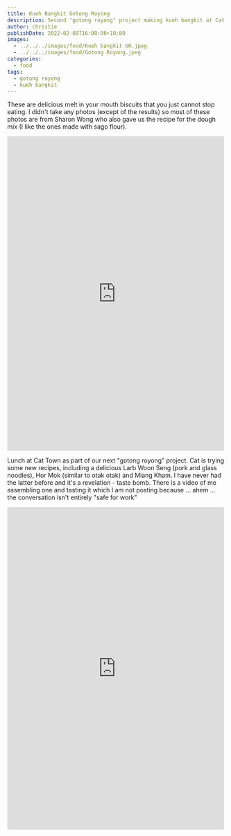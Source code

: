 ```yaml
---
title: Kueh Bangkit Gotong Royong
description: Second "gotong royong" project making kueh bangkit at Cat Town.
author: christie
publishDate: 2022-02-08T16:00:00+10:00
images:
  - ../../../images/food/Kueh bangkit GR.jpeg
  - ../../../images/food/Gotong Royong.jpeg
categories:
  - food
tags:
  - gotong royong
  - kueh bangkit
---
```

These are delicious melt in your mouth biscuits that you just cannot stop eating. I didn't take any photos (except of the results) so most of these photos are from Sharon Wong who also gave us the recipe for the dough mix (I like the ones made with sago flour).

<iframe src="https://www.facebook.com/plugins/post.php?href=https%3A%2F%2Fwww.facebook.com%2Fchris1.tham%2Fposts%2Fpfbid0hR7xtPg9uBvvQCPumBMc5hJMj5zqi7717eLEfsNqPcHaYbrfQ1rYXDHTA8HRqnHNl&show_text=true&width=500" width="500" height="723" style="border:none;overflow:hidden" scrolling="no" frameborder="0" allowfullscreen="true" allow="autoplay; clipboard-write; encrypted-media; picture-in-picture; web-share"></iframe>

Lunch at Cat Town as part of our next "gotong royong" project. Cat is trying some new recipes, including a delicious Larb Woon Seng (pork and glass noodles), Hor Mok (similar to otak otak) and Miang Kham. I have never had the latter before and it's a revelation - taste bomb. There is a video of me assembling one and tasting it which I am not posting because ... ahem ... the conversation isn't entirely "safe for work"

<iframe src="https://www.facebook.com/plugins/post.php?href=https%3A%2F%2Fwww.facebook.com%2Fchris1.tham%2Fposts%2Fpfbid02ZR5yKGYhfhmuT25TnjRkeK6kHvJjj71uq8QYwDex7m6xkbGaHd3x5TSCUxPPRyyAl&show_text=true&width=500" width="500" height="742" style="border:none;overflow:hidden" scrolling="no" frameborder="0" allowfullscreen="true" allow="autoplay; clipboard-write; encrypted-media; picture-in-picture; web-share"></iframe>

